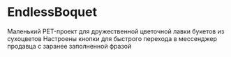 # EndlessBoquet

Маленький PET-проект для дружественной цветочной лавки букетов из сухоцветов
Настроены кнопки для быстрого перехода в мессенджер продавца с заранее заполненной фразой

